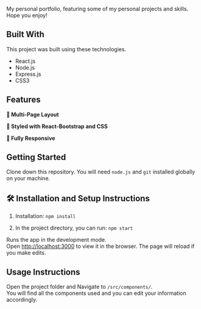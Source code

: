 My personal portfolio, featuring some of my personal projects and skills. Hope you enjoy!


## Built With

This project was built using these technologies.

- React.js
- Node.js
- Express.js
- CSS3




## Features

**📖 Multi-Page Layout**

**🎨 Styled with React-Bootstrap and CSS**

**📱 Fully Responsive**

## Getting Started

Clone down this repository. You will need `node.js` and `git` installed globally on your machine.

## 🛠 Installation and Setup Instructions

1. Installation: `npm install`

2. In the project directory, you can run: `npm start`

Runs the app in the development mode.\
Open [http://localhost:3000](http://localhost:3000) to view it in the browser.
The page will reload if you make edits.

## Usage Instructions

Open the project folder and Navigate to `/src/components/`. <br/>
You will find all the components used and you can edit your information accordingly.



